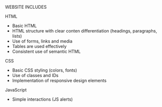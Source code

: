 WEBSITE INCLUDES

HTML
  - Basic HTML
  - HTML structure with clear conten differentiation (headings, paragraphs, lists)
  - Use of forms, links and media
  - Tables are used effectively
  - Consistent use of semantic HTML

CSS
  - Basic CSS styling (colors, fonts)
  - Use of classes and IDs
  - Implementation of responsive design elements

JavaScript
  - Simple interactions (JS alerts)
